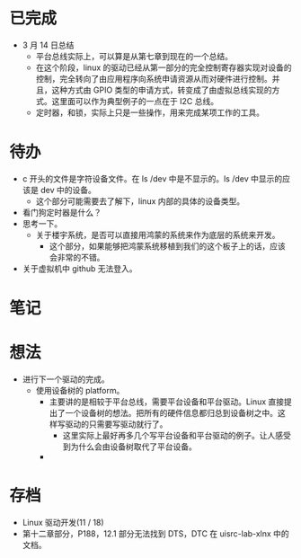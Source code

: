 # 已完成
-  3 月 14 日总结
	- 平台总线实际上，可以算是从第七章到现在的一个总结。
	- 在这个阶段，linux 的驱动已经从第一部分的完全控制寄存器实现对设备的控制，完全转向了由应用程序向系统申请资源从而对硬件进行控制。并且，这种方式由 GPIO 类型的申请方式，转变成了由虚拟总线实现的方式。这里面可以作为典型例子的一点在于 I2C 总线。
	- 定时器，和锁，实际上只是一些操作，用来完成某项工作的工具。
# 待办
- c 开头的文件是字符设备文件。在 ls /dev 中是不显示的。ls /dev 中显示的应该是 dev 中的设备。
	- 这个部分可能需要去了解下，linux 内部的具体的设备类型。
- 看门狗定时器是什么？
- 思考一下。
	- 关于楼宇系统，是否可以直接用鸿蒙的系统来作为底层的系统来开发。
		- 这个部分，如果能够把鸿蒙系统移植到我们的这个板子上的话，应该会非常的不错。
- 关于虚拟机中 github 无法登入。

# 笔记
# 想法
- 进行下一个驱动的完成。
	- 使用设备树的 platform。
		- 主要讲的是相较于平台总线，需要平台设备和平台驱动。Linux 直接提出了一个设备树的想法。把所有的硬件信息都归总到设备树之中。这样写驱动的只需要写驱动就行了。
			- 这里实际上最好再多几个写平台设备和平台驱动的例子。让人感受到为什么会由设备树取代了平台设备。
		- 
# 存档
- Linux 驱动开发(11 / 18)
- 第十二章部分，P188，12.1 部分无法找到 DTS，DTC 在 uisrc-lab-xlnx 中的文档。